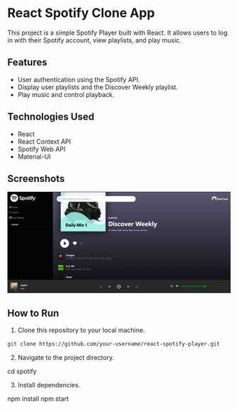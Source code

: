 # React Spotify Clone App

This project is a simple Spotify Player built with React. It allows users to log in with their Spotify account, view playlists, and play music.

## Features

- User authentication using the Spotify API.
- Display user playlists and the Discover Weekly playlist.
- Play music and control playback.

## Technologies Used

- React
- React Context API
- Spotify Web API
- Material-UI

## Screenshots

![Homepage](./Screenshots/image_1.png)

## How to Run

1. Clone this repository to your local machine.

```bash
git clone https://github.com/your-username/react-spotify-player.git
```

2. Navigate to the project directory.

cd spotify

3. Install dependencies.

npm install
npm start
